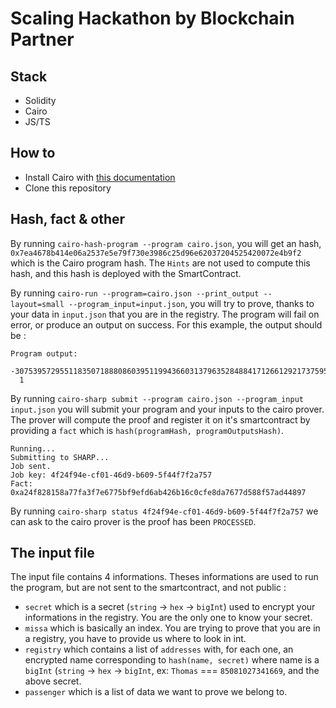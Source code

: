 # Scaling Hackathon by Blockchain Partner

## Stack
- Solidity
- Cairo
- JS/TS

## How to
- Install Cairo with [this documentation](https://www.cairo-lang.org/docs/quickstart.html)
- Clone this repository

## Hash, fact & other
By running `cairo-hash-program --program cairo.json`, you will get an hash, `0x7ea4678b414e06a2537e5e79f730e3986c25d96e62037204525420072e4b9f2` which is the Cairo program hash. The `Hints` are not used to compute this hash, and this hash is deployed with the SmartContract.

By running `cairo-run --program=cairo.json --print_output --layout=small --program_input=input.json`, you will try to prove, thanks to your data in `input.json` that you are in the registry. The program will fail on error, or produce an output on success. For this example, the output should be :
```
Program output:
  -307539572955118350718880860395119943660313796352848841712661292173759557171
  1
```

By running `cairo-sharp submit --program cairo.json --program_input input.json` you will submit your program and your inputs to the cairo prover. The prover will compute the proof and register it on it's smartcontract by providing a `fact` which is `hash(programHash, programOutputsHash)`.
```
Running...
Submitting to SHARP...
Job sent.
Job key: 4f24f94e-cf01-46d9-b609-5f44f7f2a757
Fact: 0xa24f828158a77fa3f7e6775bf9efd6ab426b16c0cfe8da7677d588f57ad44897
```

By running `cairo-sharp status 4f24f94e-cf01-46d9-b609-5f44f7f2a757` we can ask to the cairo prover is the proof has been `PROCESSED`.


## The input file
The input file contains 4 informations. Theses informations are used to run the program, but are not sent to the smartcontract, and not public :
- `secret` which is a secret (`string` -> `hex` -> `bigInt`) used to encrypt your informations in the registry. You are the only one to know your secret.
- `missa` which is basically an index. You are trying to prove that you are in a registry, you have to provide us where to look in int.
- `registry` which contains a list of `addresses` with, for each one, an encrypted name corresponding to `hash(name, secret)` where name is a `bigInt` (`string` -> `hex` -> `bigInt`, ex: `Thomas` === `85081027341669`, and the above secret.
- `passenger` which is a list of data we want to prove we belong to.